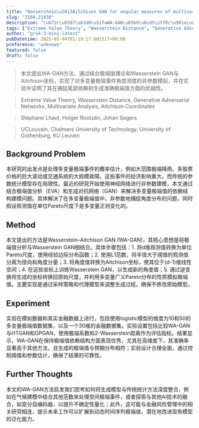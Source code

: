 ```yaml
---
title: "Wasserstein\u2013Aitchison GAN for angular measures of multivariate extremes"
slug: "2504.21438"
description: "\u672c\u6587\u63d0\u51faWA-GAN\u65b9\u6cd5\uff0c\u901a\u8fc7\u7ed3\u5408\u6781\u7aef\u503c\u7406\u8bba\u548cWasserstein GAN\u4e0eAitchison\u5750\u6807\uff0c\u5b9e\u73b0\u4e86\u5bf9\u591a\u53d8\u91cf\u6781\u7aef\u4e8b\u4ef6\u89d2\u5ea6\u6d4b\u5ea6\u7684\u975e\u53c2\u6570\u6a21\u62df\uff0c\u5e76\u5728\u5b9e\u9a8c\u4e2d\u8bc1\u660e\u4e86\u5176\u5728\u6355\u6349\u5c3e\u90e8\u4f9d\u8d56\u548c\u751f\u6210\u51c6\u786e\u6781\u7aef\u503c\u65b9\u9762\u7684\u4f18\u8d8a\u6027\u3002"
tags: ["Extreme Value Theory", "Wasserstein Distance", "Generative Adversarial Networks", "Multivariate Analysis", "Aitchison Coordinates"]
author: "grok-3-mini-latest"
pubDatetime: 2025-05-04T01:19:17.001517+00:00
preference: "unknown"
featured: false
draft: false
---
```


> 本文提出WA-GAN方法，通过结合极端值理论和Wasserstein GAN与Aitchison坐标，实现了对多变量极端事件角度测度的非参数模拟，并在实验中证明了其在捕捉尾部依赖和生成准确极端值方面的优越性。

> Extreme Value Theory, Wasserstein Distance, Generative Adversarial Networks, Multivariate Analysis, Aitchison Coordinates 

> Stéphane Lhaut, Holger Rootzén, Johan Segers

> UCLouvain, Chalmers University of Technology, University of Gothenburg, KU Leuven 

## Background Problem

本研究的出发点是处理多变量极端事件的概率估计，例如大范围极端降雨、多股票价格的巨大波动或交通系统的大规模故障。这些事件的经济影响重大，而传统的参数统计模型存在局限性。最近的研究开始使用神经网络进行非参数建模，本文通过结合极端值分析（EVA）和生成对抗网络（GAN）来解决多变量极端值的依赖结构建模问题。具体解决了在多变量极端值中，非参数地捕捉角度分布的问题，同时假设观测值在单位Pareto尺度下是多变量正则变化的。

## Method

本文提出的方法是Wasserstein–Aitchison GAN (WA-GAN)，其核心思想是将极端值分析与Wasserstein GAN相结合。具体步骤包括：1. 将d维观测值转换为单位Pareto尺度，使用经验边际分布函数；2. 使用L1范数，将半径大于阈值的观测值分离为径向和角度分量；3. 将角度值转换为Aitchison坐标，使其位于(d-1)维线性空间；4. 在这些坐标上训练Wasserstein GAN，以生成新的角度值；5. 通过逆变换将生成的坐标转换回原始尺度，并利用多变量广义Pareto分布的性质模拟极端值。主要实现是通过采样策略和代理模型来调整生成过程，确保不修改原始模型。

## Experiment

实验在模拟数据和真实金融数据上进行，包括使用logistic模型的维度为10和50的多变量极端值数据集，以及一个30维的金融数据集。实验设置包括比较WA-GAN与HTGAN和GPGAN，使用极端系数和2-Wasserstein距离作为评估指标。结果显示，WA-GAN在保持极端值依赖结构方面表现优秀，尤其在高维度下，其准确率显著高于其他方法，且生成的极端值与预期分布相符；实验设计合理全面，通过控制阈值和参数估计，确保了结果的可靠性。

## Further Thoughts 

本文的WA-GAN方法启发我们思考如何将生成模型与传统统计方法深度整合，例如在气候建模中结合其他范数来处理空间极端事件，或者探索与其他AI技术的融合，如变分自编码器，以提升不确定性量化；此外，这可能与金融风险管理中的相关研究相连，提示未来工作可以扩展到动态时间序列极端值，潜在地改进现有模型的泛化能力。